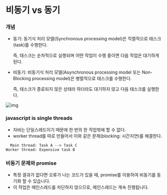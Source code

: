 # 비동기 vs 동기

### 개념

- 동기: 동기식 처리 모델(Synchronous processing model)은 직렬적으로 태스크(task)를 수행한다.

  즉, 태스크는 순차적으로 실행되며 어떤 작업이 수행 중이면 다음 작업은 대기하게 된다.

- 비동기: 비동기식 처리 모델(Asynchronous processing model 또는 Non-Blocking processing model)은 병렬적으로 태스크를 수행한다.

  즉, 태스크가 종료되지 않은 상태라 하더라도 대기하지 않고 다음 태스크를 실행한다.

![img](https://blog.kakaocdn.net/dn/cuo0zV/btqF1nvdCLR/FxeSRt6m79u781P0Nfey9k/img.png)



### javascript is single threads

- 자바는 단일스레드이기 때문에 한 번의 한 작업밖에 할 수 없다.
- worker thread를 따로 만들어서 이와 같은 문제(blocking: 시간지연)를 해결한다.

```
  Main thread: Task A --> Task C
Worker thread: Expensive task B
```



### 비동기 문제와 promise

- 특정 결과가 없다면 오류가 나는 코드가 있을 때, promise를 이용하여 비동기를 동기화 할 수 있습니다.
- 이 작업은 메인스레드를 차단하지 않으므로, 메인스레드는 계속 진행됩니다.